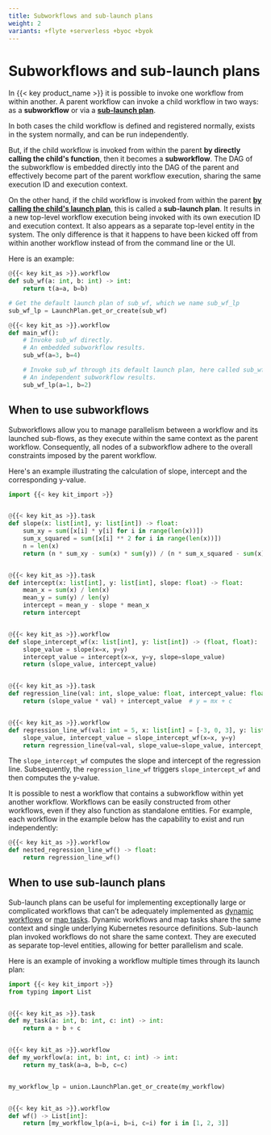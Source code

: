 ```yaml
---
title: Subworkflows and sub-launch plans
weight: 2
variants: +flyte +serverless +byoc +byok
---
```


# Subworkflows and sub-launch plans

In {{< key product_name >}} it is possible to invoke one workflow from within another.
A parent workflow can invoke a child workflow in two ways: as a **subworkflow** or via a [**sub-launch plan**](../launch-plans/running-launch-plans.md#sub-launch-plans).

In both cases the child workflow is defined and registered normally, exists in the system normally, and can be run independently.

But, if the child workflow is invoked from within the parent **by directly calling the child's function**, then it becomes a **subworkflow**.
The DAG of the subworkflow is embedded directly into the DAG of the parent and effectively become part of the parent workflow execution, sharing the same execution ID and execution context.

On the other hand, if the child workflow is invoked from within the parent [**by calling the child's launch plan**](../launch-plans/_index.md), this is called a **sub-launch plan**. It results in a new top-level workflow execution being invoked with its own execution ID and execution context.
It also appears as a separate top-level entity in the system.
The only difference is that it happens to have been kicked off from within another workflow instead of from the command line or the UI.

Here is an example:

```python
@{{< key kit_as >}}.workflow
def sub_wf(a: int, b: int) -> int:
    return t(a=a, b=b)

# Get the default launch plan of sub_wf, which we name sub_wf_lp
sub_wf_lp = LaunchPlan.get_or_create(sub_wf)

@{{< key kit_as >}}.workflow
def main_wf():
    # Invoke sub_wf directly.
    # An embedded subworkflow results.
    sub_wf(a=3, b=4)

    # Invoke sub_wf through its default launch plan, here called sub_wf_lp
    # An independent subworkflow results.
    sub_wf_lp(a=1, b=2)
```

## When to use subworkflows

Subworkflows allow you to manage parallelism between a workflow and its launched sub-flows, as they execute within the same context as the parent workflow.
Consequently, all nodes of a subworkflow adhere to the overall constraints imposed by the parent workflow.

<!--  TODO: a diagram of the above example. -->

Here's an example illustrating the calculation of slope, intercept and the corresponding y-value.

```python
import {{< key kit_import >}}


@{{< key kit_as >}}.task
def slope(x: list[int], y: list[int]) -> float:
    sum_xy = sum([x[i] * y[i] for i in range(len(x))])
    sum_x_squared = sum([x[i] ** 2 for i in range(len(x))])
    n = len(x)
    return (n * sum_xy - sum(x) * sum(y)) / (n * sum_x_squared - sum(x) ** 2)


@{{< key kit_as >}}.task
def intercept(x: list[int], y: list[int], slope: float) -> float:
    mean_x = sum(x) / len(x)
    mean_y = sum(y) / len(y)
    intercept = mean_y - slope * mean_x
    return intercept


@{{< key kit_as >}}.workflow
def slope_intercept_wf(x: list[int], y: list[int]) -> (float, float):
    slope_value = slope(x=x, y=y)
    intercept_value = intercept(x=x, y=y, slope=slope_value)
    return (slope_value, intercept_value)


@{{< key kit_as >}}.task
def regression_line(val: int, slope_value: float, intercept_value: float) -> float:
    return (slope_value * val) + intercept_value  # y = mx + c


@{{< key kit_as >}}.workflow
def regression_line_wf(val: int = 5, x: list[int] = [-3, 0, 3], y: list[int] = [7, 4, -2]) -> float:
    slope_value, intercept_value = slope_intercept_wf(x=x, y=y)
    return regression_line(val=val, slope_value=slope_value, intercept_value=intercept_value)
```

The `slope_intercept_wf` computes the slope and intercept of the regression line.
Subsequently, the `regression_line_wf` triggers `slope_intercept_wf` and then computes the y-value.

It is possible to nest a workflow that contains a subworkflow within yet another workflow.
Workflows can be easily constructed from other workflows, even if they also function as standalone entities.
For example, each workflow in the example below has the capability to exist and run independently:

```python
@{{< key kit_as >}}.workflow
def nested_regression_line_wf() -> float:
    return regression_line_wf()
```

## When to use sub-launch plans

Sub-launch plans can be useful for implementing exceptionally large or complicated workflows that can’t be adequately implemented as [dynamic workflows](../workflows/dynamic-workflows.md) or [map tasks](../tasks/task-types.md#map-tasks).
Dynamic workflows and map tasks share the same context and single underlying Kubernetes resource definitions.
Sub-launch plan invoked workflows do not share the same context.
They are executed as separate top-level entities, allowing for better parallelism and scale.

Here is an example of invoking a workflow multiple times through its launch plan:

```python
import {{< key kit_import >}}
from typing import List


@{{< key kit_as >}}.task
def my_task(a: int, b: int, c: int) -> int:
    return a + b + c


@{{< key kit_as >}}.workflow
def my_workflow(a: int, b: int, c: int) -> int:
    return my_task(a=a, b=b, c=c)


my_workflow_lp = union.LaunchPlan.get_or_create(my_workflow)


@{{< key kit_as >}}.workflow
def wf() -> List[int]:
    return [my_workflow_lp(a=i, b=i, c=i) for i in [1, 2, 3]]
```
